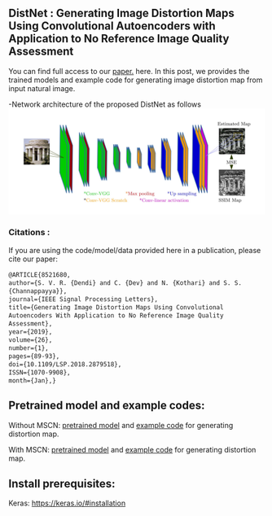 ## DistNet : Generating Image Distortion Maps Using Convolutional Autoencoders with Application to No Reference Image Quality Assessment
You can find full access to our [paper.](https://ieeexplore.ieee.org/abstract/document/8521680) here. In this post, we provides the trained models and example code for generating image distortion map from input natural image.

-Network architecture of the proposed DistNet as follows 
 <img alt="portfolio_view" src="https://github.com/lfovia/distnet/blob/master/models/network.jpg">

### Citations : 
If you are using the code/model/data provided here in a publication, please cite our paper:
    
    @ARTICLE{8521680,
    author={S. V. R. {Dendi} and C. {Dev} and N. {Kothari} and S. S. {Channappayya}},
    journal={IEEE Signal Processing Letters},
    title={Generating Image Distortion Maps Using Convolutional Autoencoders With Application to No Reference Image Quality Assessment},
    year={2019},
    volume={26},
    number={1},
    pages={89-93},
    doi={10.1109/LSP.2018.2879518},
    ISSN={1070-9908},
    month={Jan},}


## Pretrained model and example codes: 
Without MSCN: [pretrained model](https://github.com/lfovia/distnet/blob/master/models/model.h5) and [example code](https://github.com/lfovia/distnet/blob/master/examples/generate_dist_map.ipynb) for generating distortion map.

With MSCN: [pretrained model](https://github.com/lfovia/distnet/blob/master/models/model_mscn.h5) and [example code](https://github.com/lfovia/distnet/blob/master/examples/generate_dist_map_mscn.ipynb) for generating distortion map.


## Install prerequisites: 
Keras: https://keras.io/#installation


